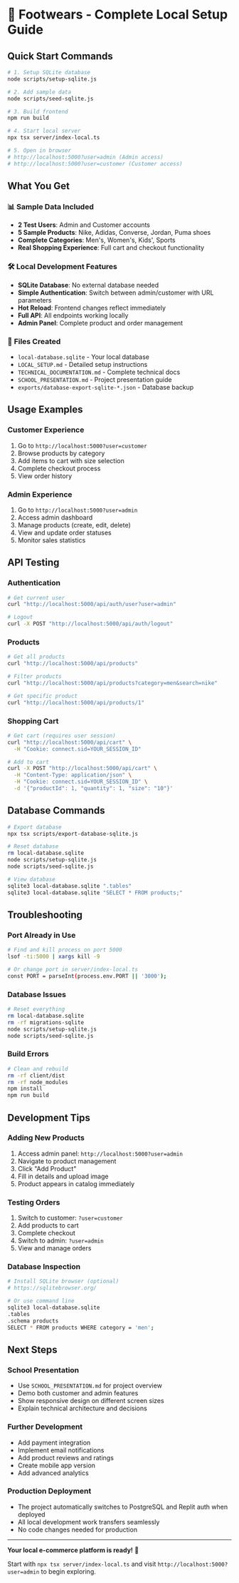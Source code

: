 # 🚀 Footwears - Complete Local Setup Guide

## Quick Start Commands

```bash
# 1. Setup SQLite database
node scripts/setup-sqlite.js

# 2. Add sample data
node scripts/seed-sqlite.js

# 3. Build frontend
npm run build

# 4. Start local server
npx tsx server/index-local.ts

# 5. Open in browser
# http://localhost:5000?user=admin (Admin access)
# http://localhost:5000?user=customer (Customer access)
```

## What You Get

### 📊 **Sample Data Included**
- **2 Test Users**: Admin and Customer accounts
- **5 Sample Products**: Nike, Adidas, Converse, Jordan, Puma shoes
- **Complete Categories**: Men's, Women's, Kids', Sports
- **Real Shopping Experience**: Full cart and checkout functionality

### 🛠️ **Local Development Features**
- **SQLite Database**: No external database needed
- **Simple Authentication**: Switch between admin/customer with URL parameters
- **Hot Reload**: Frontend changes reflect immediately
- **Full API**: All endpoints working locally
- **Admin Panel**: Complete product and order management

### 📁 **Files Created**
- `local-database.sqlite` - Your local database
- `LOCAL_SETUP.md` - Detailed setup instructions
- `TECHNICAL_DOCUMENTATION.md` - Complete technical docs
- `SCHOOL_PRESENTATION.md` - Project presentation guide
- `exports/database-export-sqlite-*.json` - Database backup

## Usage Examples

### Customer Experience
1. Go to `http://localhost:5000?user=customer`
2. Browse products by category
3. Add items to cart with size selection
4. Complete checkout process
5. View order history

### Admin Experience
1. Go to `http://localhost:5000?user=admin`
2. Access admin dashboard
3. Manage products (create, edit, delete)
4. View and update order statuses
5. Monitor sales statistics

## API Testing

### Authentication
```bash
# Get current user
curl "http://localhost:5000/api/auth/user?user=admin"

# Logout
curl -X POST "http://localhost:5000/api/auth/logout"
```

### Products
```bash
# Get all products
curl "http://localhost:5000/api/products"

# Filter products
curl "http://localhost:5000/api/products?category=men&search=nike"

# Get specific product
curl "http://localhost:5000/api/products/1"
```

### Shopping Cart
```bash
# Get cart (requires user session)
curl "http://localhost:5000/api/cart" \
  -H "Cookie: connect.sid=YOUR_SESSION_ID"

# Add to cart
curl -X POST "http://localhost:5000/api/cart" \
  -H "Content-Type: application/json" \
  -H "Cookie: connect.sid=YOUR_SESSION_ID" \
  -d '{"productId": 1, "quantity": 1, "size": "10"}'
```

## Database Commands

```bash
# Export database
npx tsx scripts/export-database-sqlite.js

# Reset database
rm local-database.sqlite
node scripts/setup-sqlite.js
node scripts/seed-sqlite.js

# View database
sqlite3 local-database.sqlite ".tables"
sqlite3 local-database.sqlite "SELECT * FROM products;"
```

## Troubleshooting

### Port Already in Use
```bash
# Find and kill process on port 5000
lsof -ti:5000 | xargs kill -9

# Or change port in server/index-local.ts
const PORT = parseInt(process.env.PORT || '3000');
```

### Database Issues
```bash
# Reset everything
rm local-database.sqlite
rm -rf migrations-sqlite
node scripts/setup-sqlite.js
node scripts/seed-sqlite.js
```

### Build Errors
```bash
# Clean and rebuild
rm -rf client/dist
rm -rf node_modules
npm install
npm run build
```

## Development Tips

### Adding New Products
1. Access admin panel: `http://localhost:5000?user=admin`
2. Navigate to product management
3. Click "Add Product"
4. Fill in details and upload image
5. Product appears in catalog immediately

### Testing Orders
1. Switch to customer: `?user=customer`
2. Add products to cart
3. Complete checkout
4. Switch to admin: `?user=admin`
5. View and manage orders

### Database Inspection
```bash
# Install SQLite browser (optional)
# https://sqlitebrowser.org/

# Or use command line
sqlite3 local-database.sqlite
.tables
.schema products
SELECT * FROM products WHERE category = 'men';
```

## Next Steps

### School Presentation
- Use `SCHOOL_PRESENTATION.md` for project overview
- Demo both customer and admin features
- Show responsive design on different screen sizes
- Explain technical architecture and decisions

### Further Development
- Add payment integration
- Implement email notifications
- Add product reviews and ratings
- Create mobile app version
- Add advanced analytics

### Production Deployment
- The project automatically switches to PostgreSQL and Replit auth when deployed
- All local development work transfers seamlessly
- No code changes needed for production

---

**Your local e-commerce platform is ready!** 🎉

Start with `npx tsx server/index-local.ts` and visit `http://localhost:5000?user=admin` to begin exploring.